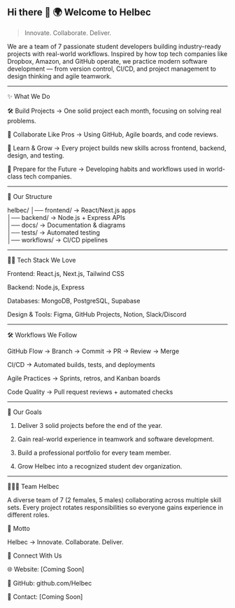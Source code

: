 
## Hi there 👋 🌍 Welcome to Helbec

> Innovate. Collaborate. Deliver.



We are a team of 7 passionate student developers building industry-ready projects with real-world workflows. Inspired by how top tech companies like Dropbox, Amazon, and GitHub operate, we practice modern software development — from version control, CI/CD, and project management to design thinking and agile teamwork.


---

✨ What We Do

🛠️ Build Projects → One solid project each month, focusing on solving real problems.

🤝 Collaborate Like Pros → Using GitHub, Agile boards, and code reviews.

🚀 Learn & Grow → Every project builds new skills across frontend, backend, design, and testing.

🎯 Prepare for the Future → Developing habits and workflows used in world-class tech companies.



---

📂 Our Structure

helbec/
│── frontend/   → React/Next.js apps  
│── backend/    → Node.js + Express APIs  
│── docs/       → Documentation & diagrams  
│── tests/      → Automated testing  
│── workflows/  → CI/CD pipelines


---

🧑‍💻 Tech Stack We Love

Frontend: React.js, Next.js, Tailwind CSS

Backend: Node.js, Express

Databases: MongoDB, PostgreSQL, Supabase

Design & Tools: Figma, GitHub Projects, Notion, Slack/Discord



---

🛠️ Workflows We Follow

GitHub Flow → Branch → Commit → PR → Review → Merge

CI/CD → Automated builds, tests, and deployments

Agile Practices → Sprints, retros, and Kanban boards

Code Quality → Pull request reviews + automated checks



---

🌟 Our Goals

1. Deliver 3 solid projects before the end of the year.


2. Gain real-world experience in teamwork and software development.


3. Build a professional portfolio for every team member.


4. Grow Helbec into a recognized student dev organization.




---

👨‍👩‍👧 Team Helbec

A diverse team of 7 (2 females, 5 males) collaborating across multiple skill sets.
Every project rotates responsibilities so everyone gains experience in different roles.



📌 Motto

Helbec → Innovate. Collaborate. Deliver.


🔗 Connect With Us

🌐 Website: [Coming Soon]

🐙 GitHub: github.com/Helbec

📩 Contact: [Coming Soon]
<!--

**Here are some ideas to get you started:**

🙋‍♀️ A short introduction - what is your organization all about?
🌈 Contribution guidelines - how can the community get involved?
👩‍💻 Useful resources - where can the community find your docs? Is there anything else the community should know?
🍿 Fun facts - what does your team eat for breakfast?
🧙 Remember, you can do mighty things with the power of [Markdown](https://docs.github.com/github/writing-on-github/getting-started-with-writing-and-formatting-on-github/basic-writing-and-formatting-syntax)
-->
